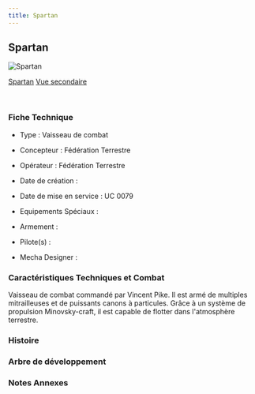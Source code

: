 ```yaml
---
title: Spartan
---
```


Spartan
-------



![Spartan](/images/stories/saga/thunderbolt/mechas/spartan.png)

[Spartan](javascript:change_image_m('images/stories/saga/thunderbolt/mechas/spartan.png');)
[Vue secondaire](javascript:change_image_m('images/stories/saga/thunderbolt/mechas/spartan-2.png');)

 

### Fiche Technique


- Type : Vaisseau de combat
  
- Concepteur : Fédération Terrestre
  
- Opérateur : Fédération Terrestre
  
- Date de création : 
  
- Date de mise en service : UC 0079
  
- Equipements Spéciaux :




- Armement :




- Pilote(s) : 





- Mecha Designer : 


### Caractéristiques Techniques et Combat


Vaisseau de combat commandé par Vincent Pike. Il est armé de multiples mitrailleuses et de puissants canons à particules. Grâce à un système de propulsion Minovsky-craft, il est capable de flotter dans l'atmosphère terrestre. 


### Histoire


### Arbre de développement


### Notes Annexes


